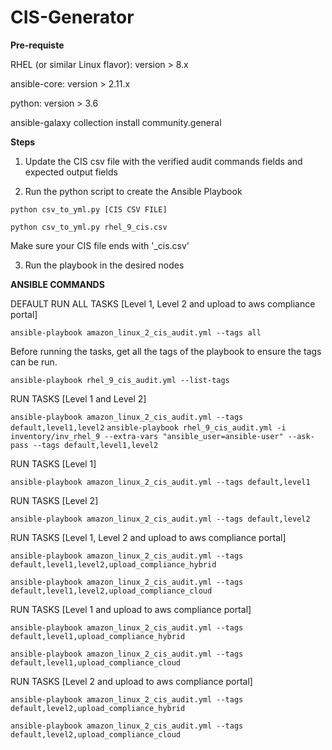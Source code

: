 # CIS-Generator

**Pre-requiste**

RHEL (or similar Linux flavor): version > 8.x

ansible-core: version > 2.11.x

python: version > 3.6

ansible-galaxy collection install community.general


**Steps**
1. Update the CIS csv file with the verified audit commands fields and expected output fields

2. Run the python script to create the Ansible Playbook

`python csv_to_yml.py [CIS CSV FILE]`

`python csv_to_yml.py rhel_9_cis.csv`

Make sure your CIS file ends with '_cis.csv'


3. Run the playbook in the desired nodes

**ANSIBLE COMMANDS**

DEFAULT RUN ALL TASKS [Level 1, Level 2 and upload to aws compliance portal]

`ansible-playbook amazon_linux_2_cis_audit.yml --tags all`

Before running the tasks, get all the tags of the playbook to ensure the tags can be run.

`ansible-playbook rhel_9_cis_audit.yml --list-tags`


RUN TASKS [Level 1 and Level 2]

`ansible-playbook amazon_linux_2_cis_audit.yml --tags default,level1,level2`
`ansible-playbook rhel_9_cis_audit.yml -i inventory/inv_rhel_9 --extra-vars "ansible_user=ansible-user" --ask-pass --tags default,level1,level2`



RUN TASKS [Level 1]

`ansible-playbook amazon_linux_2_cis_audit.yml --tags default,level1`



RUN TASKS [Level 2]

`ansible-playbook amazon_linux_2_cis_audit.yml --tags default,level2`



RUN TASKS [Level 1, Level 2 and upload to aws compliance portal]

`ansible-playbook amazon_linux_2_cis_audit.yml --tags default,level1,level2,upload_compliance_hybrid`

`ansible-playbook amazon_linux_2_cis_audit.yml --tags default,level1,level2,upload_compliance_cloud`



RUN TASKS [Level 1 and upload to aws compliance portal]

`ansible-playbook amazon_linux_2_cis_audit.yml --tags default,level1,upload_compliance_hybrid`

`ansible-playbook amazon_linux_2_cis_audit.yml --tags default,level1,upload_compliance_cloud`



RUN TASKS [Level 2 and upload to aws compliance portal]

`ansible-playbook amazon_linux_2_cis_audit.yml --tags default,level2,upload_compliance_hybrid`

`ansible-playbook amazon_linux_2_cis_audit.yml --tags default,level2,upload_compliance_cloud`


